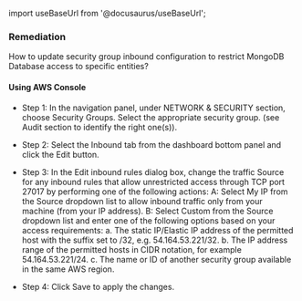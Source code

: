 import useBaseUrl from '@docusaurus/useBaseUrl';

### Remediation
How to update security group inbound configuration to restrict MongoDB Database access to specific entities?

#### Using AWS Console

- Step 1: In the navigation panel, under NETWORK & SECURITY section, choose Security Groups. Select the appropriate security group.
	(see Audit section to identify the right one(s)).

- Step 2: Select the Inbound tab from the dashboard bottom panel and click the Edit button.

- Step 3: In the Edit inbound rules dialog box, change the traffic Source for any inbound rules that allow unrestricted access through TCP port 27017 by performing one of the following actions:
	 A: Select My IP from the Source dropdown list to allow inbound traffic only from your machine (from your IP address).
	 B: Select Custom from the Source dropdown list and enter one of the following options based on your access requirements:
			a. The static IP/Elastic IP address of the permitted host with the suffix set to /32, e.g. 54.164.53.221/32.
			b. The IP address range of the permitted hosts in CIDR notation, for example 54.164.53.221/24.
			c. The name or ID of another security group available in the same AWS region.

- Step 4: Click Save to apply the changes.